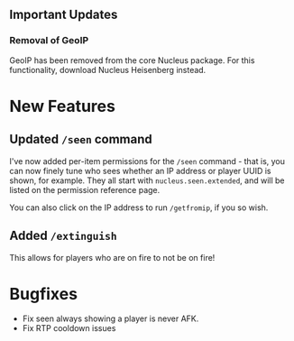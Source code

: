 ## Important Updates

### Removal of GeoIP

GeoIP has been removed from the core Nucleus package. For this functionality, download Nucleus Heisenberg instead.

# New Features

## Updated `/seen` command
 
 I've now added per-item permissions for the `/seen` command - that is, you can now finely tune who sees whether an IP address or player
 UUID is shown, for example. They all start with `nucleus.seen.extended`, and will be listed on the permission reference page.
 
 You can also click on the IP address to run `/getfromip`, if you so wish.

## Added `/extinguish`

This allows for players who are on fire to not be on fire!

# Bugfixes

* Fix seen always showing a player is never AFK.
* Fix RTP cooldown issues